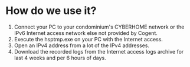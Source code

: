 # How do we use it?
1. Connect your PC to your condominium's CYBERHOME network or the IPv6 Internet access network else not provided by Cogent.
2. Execute the hsptmp.exe on your PC with the Internet access.
3. Open an IPv4 address from a lot of the IPv4 addresses.
4. Download the recorded logs from the Internet access logs archive for last 4 weeks and per 6 hours of days.
